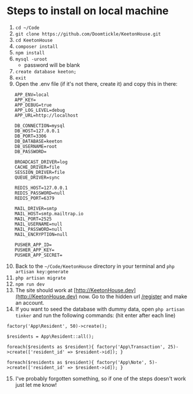 # Steps to install on local machine

1. `cd ~/Code`
2. `git clone https://github.com/Doomtickle/KeetonHouse.git`
3. `cd KeetonHouse`
4. `composer install`
5. `npm install`
6. `mysql -uroot` 
    * password will be blank
7. `create database keeton;`
8. `exit`
9. Open the .env file (if it's not there, create it) and copy this in there:
```APP_NAME=Laravel
   APP_ENV=local
   APP_KEY=
   APP_DEBUG=true
   APP_LOG_LEVEL=debug
   APP_URL=http://localhost
   
   DB_CONNECTION=mysql
   DB_HOST=127.0.0.1
   DB_PORT=3306
   DB_DATABASE=keeton
   DB_USERNAME=root
   DB_PASSWORD=
   
   BROADCAST_DRIVER=log
   CACHE_DRIVER=file
   SESSION_DRIVER=file
   QUEUE_DRIVER=sync
   
   REDIS_HOST=127.0.0.1
   REDIS_PASSWORD=null
   REDIS_PORT=6379
   
   MAIL_DRIVER=smtp
   MAIL_HOST=smtp.mailtrap.io
   MAIL_PORT=2525
   MAIL_USERNAME=null
   MAIL_PASSWORD=null
   MAIL_ENCRYPTION=null
   
   PUSHER_APP_ID=
   PUSHER_APP_KEY=
   PUSHER_APP_SECRET=
   ```
   10. Back to the `~/Code/KeetonHouse` directory in your terminal and `php artisan key:generate`
   11. `php artisan migrate`
   12. `npm run dev`
   12. The site should work at [http://KeetonHouse.dev](http://KeetonHouse.dev) now. Go to the hidden url [/register](http://KeetonHouse.dev) and make an account.
   14. If you want to seed the database with dummy data, open `php artisan tinker` and run the following commands: (hit enter after each line)
   ```
   factory('App\Resident', 50)->create();
   
   $residents = App\Resident::all();
   
   foreach($residents as $resident){ factory('App\Transaction', 25)->create(['resident_id' => $resident->id]); }
   
   foreach($residents as $resident){ factory('App\Note', 5)->create(['resident_id' => $resident->id]); }
   
   ```
   
   15. I've probably forgotten something, so if one of the steps doesn't work just let me know!

